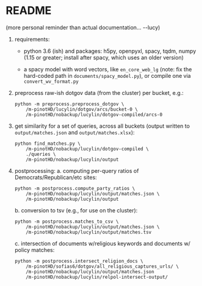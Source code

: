 # README

(more personal reminder than actual documentation... --lucy)

1. requirements:
    * python 3.6 (ish) and packages: h5py, openpyxl, spacy, tqdm,
        numpy (1.15 or greater; install after spacy, which uses an older
        version)

    * a spacy model with word vectors, like `en_core_web_lg`
        (note: fix the hard-coded path in `documents/spacy_model.py`),
        or compile one via `convert_wv_format.py`

2. preprocess raw-ish dotgov data (from the cluster) per bucket, e.g.:
    ```
    python -m preprocess.preprocess_dotgov \
        /m-pinotHD/lucylin/dotgov/arcs/bucket-0 \
        /m-pinotHD/nobackup/lucylin/dotgov-compiled/arcs-0
    ```

3. get similarity for a set of queries, across all buckets (output written to
    `output/matches.json` and `output/matches.xlsx`):
    ```
    python find_matches.py \
        /m-pinotHD/nobackup/lucylin/dotgov-compiled \
        ./queries \
        /m-pinotHD/nobackup/lucylin/output
    ```

4. postprocessing:
    a. computing per-query ratios of Democrats/Republican/etc sites:
    ```
    python -m postprocess.compute_party_ratios \
        /m-pinotHD/nobackup/lucylin/output/matches.json \
        /m-pinotHD/nobackup/lucylin/output
    ```

    b. conversion to tsv (e.g., for use on the cluster):
    ```
    python -m postprocess.matches_to_csv \
        /m-pinotHD/nobackup/lucylin/output/matches.json \
        /m-pinotHD/nobackup/lucylin/output/matches.tsv
    ```

    c. intersection of documents w/religious keywords and documents w/
        policy matches:
    ```
    python -m postprocess.intersect_religion_docs \
        /m-pinotHD/sofias6/dotgov/all_religious_captures_urls/ \
        /m-pinotHD/nobackup/lucylin/output/matches.json
        /m-pinotHD/nobackup/lucylin/relpol-intersect-output/
    ```

